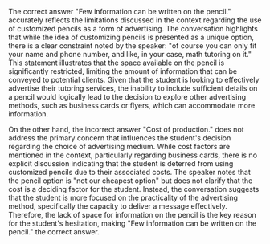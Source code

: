 The correct answer "Few information can be written on the pencil." accurately reflects the limitations discussed in the context regarding the use of customized pencils as a form of advertising. The conversation highlights that while the idea of customizing pencils is presented as a unique option, there is a clear constraint noted by the speaker: "of course you can only fit your name and phone number, and like, in your case, math tutoring on it." This statement illustrates that the space available on the pencil is significantly restricted, limiting the amount of information that can be conveyed to potential clients. Given that the student is looking to effectively advertise their tutoring services, the inability to include sufficient details on a pencil would logically lead to the decision to explore other advertising methods, such as business cards or flyers, which can accommodate more information.

On the other hand, the incorrect answer "Cost of production." does not address the primary concern that influences the student's decision regarding the choice of advertising medium. While cost factors are mentioned in the context, particularly regarding business cards, there is no explicit discussion indicating that the student is deterred from using customized pencils due to their associated costs. The speaker notes that the pencil option is "not our cheapest option" but does not clarify that the cost is a deciding factor for the student. Instead, the conversation suggests that the student is more focused on the practicality of the advertising method, specifically the capacity to deliver a message effectively. Therefore, the lack of space for information on the pencil is the key reason for the student's hesitation, making "Few information can be written on the pencil." the correct answer.